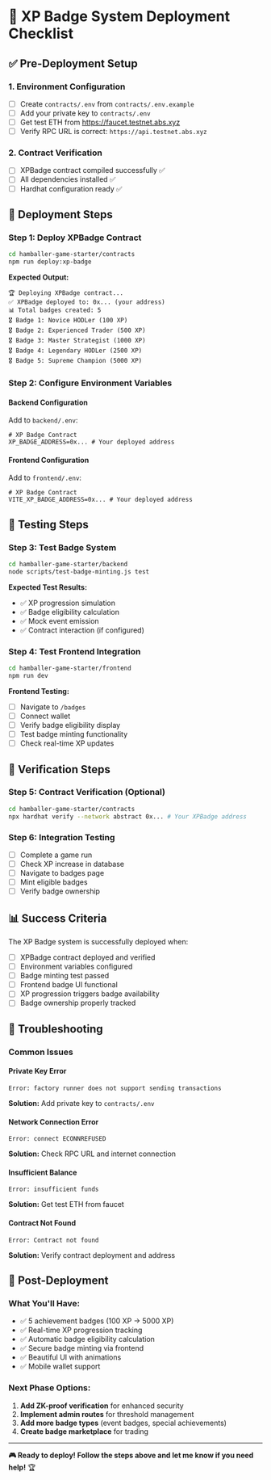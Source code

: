 # 🚀 XP Badge System Deployment Checklist

## ✅ **Pre-Deployment Setup**

### 1. Environment Configuration
- [ ] Create `contracts/.env` from `contracts/.env.example`
- [ ] Add your private key to `contracts/.env`
- [ ] Get test ETH from https://faucet.testnet.abs.xyz
- [ ] Verify RPC URL is correct: `https://api.testnet.abs.xyz`

### 2. Contract Verification
- [ ] XPBadge contract compiled successfully ✅
- [ ] All dependencies installed ✅
- [ ] Hardhat configuration ready ✅

## 🎯 **Deployment Steps**

### Step 1: Deploy XPBadge Contract
```bash
cd hamballer-game-starter/contracts
npm run deploy:xp-badge
```

**Expected Output:**
```
🏆 Deploying XPBadge contract...
✅ XPBadge deployed to: 0x... (your address)
📊 Total badges created: 5
🎖️ Badge 1: Novice HODLer (100 XP)
🎖️ Badge 2: Experienced Trader (500 XP)
🎖️ Badge 3: Master Strategist (1000 XP)
🎖️ Badge 4: Legendary HODLer (2500 XP)
🎖️ Badge 5: Supreme Champion (5000 XP)
```

### Step 2: Configure Environment Variables

#### Backend Configuration
Add to `backend/.env`:
```env
# XP Badge Contract
XP_BADGE_ADDRESS=0x... # Your deployed address
```

#### Frontend Configuration
Add to `frontend/.env`:
```env
# XP Badge Contract
VITE_XP_BADGE_ADDRESS=0x... # Your deployed address
```

## 🧪 **Testing Steps**

### Step 3: Test Badge System
```bash
cd hamballer-game-starter/backend
node scripts/test-badge-minting.js test
```

**Expected Test Results:**
- ✅ XP progression simulation
- ✅ Badge eligibility calculation
- ✅ Mock event emission
- ✅ Contract interaction (if configured)

### Step 4: Test Frontend Integration
```bash
cd hamballer-game-starter/frontend
npm run dev
```

**Frontend Testing:**
- [ ] Navigate to `/badges`
- [ ] Connect wallet
- [ ] Verify badge eligibility display
- [ ] Test badge minting functionality
- [ ] Check real-time XP updates

## 🔧 **Verification Steps**

### Step 5: Contract Verification (Optional)
```bash
cd hamballer-game-starter/contracts
npx hardhat verify --network abstract 0x... # Your XPBadge address
```

### Step 6: Integration Testing
- [ ] Complete a game run
- [ ] Check XP increase in database
- [ ] Navigate to badges page
- [ ] Mint eligible badges
- [ ] Verify badge ownership

## 📊 **Success Criteria**

The XP Badge system is successfully deployed when:
- [ ] XPBadge contract deployed and verified
- [ ] Environment variables configured
- [ ] Badge minting test passed
- [ ] Frontend badge UI functional
- [ ] XP progression triggers badge availability
- [ ] Badge ownership properly tracked

## 🚨 **Troubleshooting**

### Common Issues

#### Private Key Error
```
Error: factory runner does not support sending transactions
```
**Solution:** Add private key to `contracts/.env`

#### Network Connection Error
```
Error: connect ECONNREFUSED
```
**Solution:** Check RPC URL and internet connection

#### Insufficient Balance
```
Error: insufficient funds
```
**Solution:** Get test ETH from faucet

#### Contract Not Found
```
Error: Contract not found
```
**Solution:** Verify contract deployment and address

## 🎉 **Post-Deployment**

### What You'll Have:
- ✅ 5 achievement badges (100 XP → 5000 XP)
- ✅ Real-time XP progression tracking
- ✅ Automatic badge eligibility calculation
- ✅ Secure badge minting via frontend
- ✅ Beautiful UI with animations
- ✅ Mobile wallet support

### Next Phase Options:
1. **Add ZK-proof verification** for enhanced security
2. **Implement admin routes** for threshold management
3. **Add more badge types** (event badges, special achievements)
4. **Create badge marketplace** for trading

---

**🎮 Ready to deploy! Follow the steps above and let me know if you need help!** 🏆 
